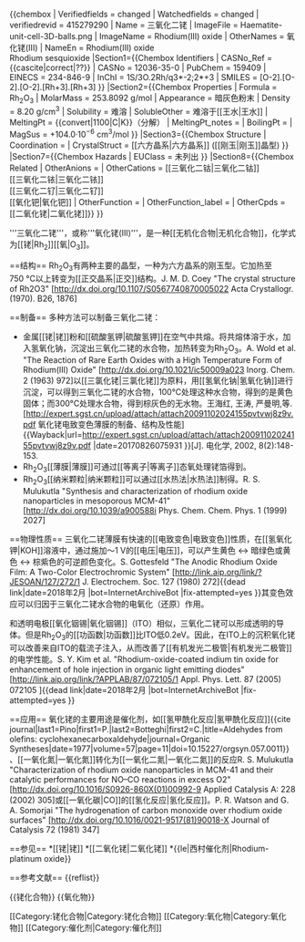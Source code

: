 {{chembox
| Verifiedfields = changed
| Watchedfields = changed
| verifiedrevid = 415279290
| Name = 三氧化二铑
| ImageFile = Haematite-unit-cell-3D-balls.png
| ImageName = Rhodium(III) oxide
| OtherNames = 氧化铑(III)
| NameEn = Rhodium(III) oxide<BR>Rhodium sesquioxide
|Section1={{Chembox Identifiers
| CASNo_Ref = {{cascite|correct|??}}
| CASNo = 12036-35-0
| PubChem = 159409
| EINECS = 234-846-9
| InChI = 1S/3O.2Rh/q3*-2;2*+3
| SMILES = [O-2].[O-2].[O-2].[Rh+3].[Rh+3]
  }}
|Section2={{Chembox Properties
| Formula = Rh<sub>2</sub>O<sub>3</sub>
| MolarMass = 253.8092 g/mol
| Appearance = 暗灰色粉末
| Density = 8.20 g/cm<sup>3</sup>
| Solubility = 难溶
| SolubleOther = 难溶于[[王水|王水]]
| MeltingPt = {{convert|1100|C|K}}（分解）
| MeltingPt_notes = 
| BoilingPt = 
| MagSus = +104.0·10<sup>−6</sup> cm<sup>3</sup>/mol
}}
|Section3={{Chembox Structure
| Coordination = 
| CrystalStruct = [[六方晶系|六方晶系]] ([[刚玉|刚玉]]晶型)
  }}
|Section7={{Chembox Hazards
| EUClass = 未列出
  }}
|Section8={{Chembox Related
| OtherAnions = 
| OtherCations = [[三氧化二钴|三氧化二钴]]<BR>[[三氧化二铱|三氧化二铱]]<BR>[[三氧化二钌|三氧化二钌]]<BR>[[氧化钯|氧化钯]]
| OtherFunction = 
| OtherFunction_label = 
| OtherCpds = [[二氧化铑|二氧化铑]]}}
}}

'''三氧化二铑'''，或称'''氧化铑(III)'''，是一种[[无机化合物|无机化合物]]，化学式为[[铑|Rh<sub>2</sub>]][[氧|O<sub>3</sub>]]。

==结构==
Rh<sub>2</sub>O<sub>3</sub>有两种主要的晶型，一种为六方晶系的刚玉型。它加热至750 °C以上转变为[[正交晶系|正交]]结构。<ref>J. M. D. Coey "The crystal structure of Rh2O3" [http://dx.doi.org/10.1107/S0567740870005022 Acta Crystallogr. (1970). B26, 1876]</ref>

==制备==
多种方法可以制备三氧化二铑：

* 金属[[铑|铑]]粉和[[硫酸氢钾|硫酸氢钾]]在空气中共熔。将共熔体溶于水，加入氢氧化钠，沉淀出三氧化二铑的水合物，加热转变为Rh<sub>2</sub>O<sub>3</sub>。<ref name=wold>A. Wold et al. "The Reaction of Rare Earth Oxides with a High Temperature Form of Rhodium(III) Oxide" [http://dx.doi.org/10.1021/ic50009a023 Inorg. Chem. 2 (1963) 972]</ref>以[[三氯化铑|三氯化铑]]为原料，用[[氢氧化钠|氢氧化钠]]进行沉淀，可以得到三氧化二铑的水合物，100°C处理这种水合物，得到的是黄色固体；而300°C处理水合物，得到棕灰色的无水物。<ref name=Wang>王海红, 王涛, 严曼明,等. [http://expert.sgst.cn/upload/attach/attach20091102024155pvtvwj8z9v.pdf 氧化铑电致变色薄膜的制备、结构及性能] {{Wayback|url=http://expert.sgst.cn/upload/attach/attach20091102024155pvtvwj8z9v.pdf |date=20170826075931 }}[J]. 电化学, 2002, 8(2):148-153.</ref>
* Rh<sub>2</sub>O<sub>3</sub>[[薄膜|薄膜]]可通过[[等离子|等离子]]态氧处理铑箔得到。<ref name=apl/>
* Rh<sub>2</sub>O<sub>3</sub>[[纳米颗粒|纳米颗粒]]可以通过[[水热法|水热法]]制得。<ref>R. S. Mulukutla "Synthesis and characterization of rhodium oxide nanoparticles in
mesoporous MCM-41" [http://dx.doi.org/10.1039/a900588i Phys. Chem. Chem. Phys. 1 (1999) 2027]</ref>

==物理性质==
三氧化二铑薄膜有快速的[[电致变色|电致变色]]性质，在[[氢氧化钾|KOH]]溶液中，通过施加〜1 V的[[电压|电压]]，可以产生黄色 ↔ 暗绿色或黄色 ↔ 棕紫色的可逆颜色变化。<ref>S. Gottesfeld "The Anodic Rhodium Oxide Film: A Two-Color
Electrochromic System" [http://link.aip.org/link/?JESOAN/127/272/1 J. Electrochem. Soc. 127 (1980) 272]{{dead link|date=2018年2月 |bot=InternetArchiveBot |fix-attempted=yes }}</ref>其变色效应可以归因于三氧化二铑水合物的电氧化（还原）作用。<ref name=Wang />

和透明电极[[氧化铟锡|氧化铟锡]]（ITO）相似，三氧化二铑可以形成透明的导体。但是Rh<sub>2</sub>O<sub>3</sub>的[[功函数|功函数]]比ITO低0.2eV。因此，在ITO上的沉积氧化铑可以改善来自ITO的载流子注入，从而改善了[[有机发光二极管|有机发光二极管]]的电学性能。<ref name=apl>S. Y. Kim et al. "Rhodium-oxide-coated indium tin oxide for enhancement of hole injection in organic light emitting diodes" [http://link.aip.org/link/?APPLAB/87/072105/1 Appl. Phys. Lett. 87 (2005) 072105 ]{{dead link|date=2018年2月 |bot=InternetArchiveBot |fix-attempted=yes }}</ref>

==应用==
氧化铑的主要用途是催化剂，如[[氢甲酰化反应|氢甲酰化反应]]<ref>{{cite journal|last1=Pino|first1=P.|last2=Botteghi|first2=C.|title=Aldehydes from olefins: cyclohexanecarboxaldehyde|journal=Organic Syntheses|date=1977|volume=57|page=11|doi=10.15227/orgsyn.057.0011}}</ref>、[[一氧化氮|一氧化氮]]转化为[[一氧化二氮|一氧化二氮]]的反应<ref>R. S. Mulukutla "Characterization of rhodium oxide nanoparticles in MCM-41 and their catalytic performances for NO–CO reactions in excess O2" [http://dx.doi.org/10.1016/S0926-860X(01)00992-9 Applied Catalysis A: 228 (2002) 305]</ref>或[[一氧化碳|CO]]的[[氢化反应|氢化反应]]。<ref>P. R. Watson and G. A. Somorjai "The hydrogenation of carbon monoxide over rhodium oxide surfaces" [http://dx.doi.org/10.1016/0021-9517(81)90018-X Journal of Catalysis 72 (1981) 347]</ref>

==参见==
*[[铑|铑]]
*[[二氧化铑|二氧化铑]]
*{{le|西村催化剂|Rhodium-platinum oxide}}

==参考文献==
{{reflist}}

{{铑化合物}}
{{氧化物}}

[[Category:铑化合物|Category:铑化合物]]
[[Category:氧化物|Category:氧化物]]
[[Category:催化剂|Category:催化剂]]